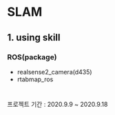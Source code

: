SLAM
==============
## 1. using skill
### ROS(package)
* realsense2_camera(d435)
* rtabmap_ros


#
#
프로젝트 기간 : 2020.9.9 ~ 2020.9.18

